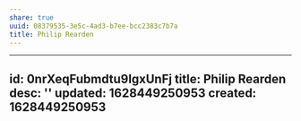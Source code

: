 ```yaml
---
share: true
uuid: 08379535-3e5c-4ad3-b7ee-bcc2383c7b7a
title: Philip Rearden
---
```

---
id: 0nrXeqFubmdtu9IgxUnFj
title: Philip Rearden
desc: ''
updated: 1628449250953
created: 1628449250953
---
